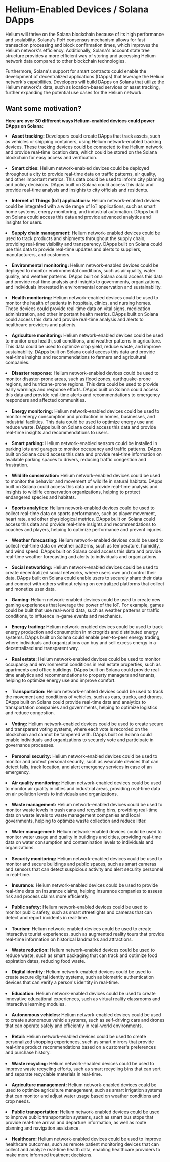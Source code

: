 # Helium-Enabled Devices / Solana DApps

Helium will thrive on the Solana blockchain because of its high performance and scalability. Solana's PoH consensus mechanism allows for fast transaction processing and block confirmation times, which improves the Helium network's efficiency. Additionally, Solana's account state tree structure provides a more efficient way of storing and accessing Helium network data compared to other blockchain technologies.

Furthermore, Solana's support for smart contracts could enable the development of decentralized applications (DApps) that leverage the Helium network's capabilities. Developers will build DApps on Solana that utilize the Helium network's data, such as location-based services or asset tracking, further expanding the potential use cases for the Helium network.

## Want some motivation? 

<b>Here are over 30 different ways Helium-enabled devices could power DApps on Solana:</b>

<li><b>Asset tracking:</b> Developers could create DApps that track assets, such as vehicles or shipping containers, using Helium network-enabled tracking devices. These tracking devices could be connected to the Helium network and provide real-time location data, which could be stored on the Solana blockchain for easy access and verification.</li><br>

<li><b>Smart cities:</b> Helium network-enabled devices could be deployed throughout a city to provide real-time data on traffic patterns, air quality, and other important metrics. This data could be used to inform city planning and policy decisions. DApps built on Solana could access this data and provide real-time analysis and insights to city officials and residents.</li><br>

<li><b>Internet of Things (IoT) applications:</b> Helium network-enabled devices could be integrated with a wide range of IoT applications, such as smart home systems, energy monitoring, and industrial automation. DApps built on Solana could access this data and provide advanced analytics and insights for users.</li><br>

<li><b>Supply chain management:</b> Helium network-enabled devices could be used to track products and shipments throughout the supply chain, providing real-time visibility and transparency. DApps built on Solana could use this data to provide real-time updates and alerts to suppliers, manufacturers, and customers.</li><br>

<li><b>Environmental monitoring:</b> Helium network-enabled devices could be deployed to monitor environmental conditions, such as air quality, water quality, and weather patterns. DApps built on Solana could access this data and provide real-time analysis and insights to governments, organizations, and individuals interested in environmental conservation and sustainability.</li><br>

<li><b>Health monitoring:</b> Helium network-enabled devices could be used to monitor the health of patients in hospitals, clinics, and nursing homes. These devices could provide real-time data on vital signs, medication administration, and other important health metrics. DApps built on Solana could access this data and provide real-time analysis and alerts to healthcare providers and patients.</li><br>

<li><b>Agriculture monitoring:</b> Helium network-enabled devices could be used to monitor crop health, soil conditions, and weather patterns in agriculture. This data could be used to optimize crop yield, reduce waste, and improve sustainability. DApps built on Solana could access this data and provide real-time insights and recommendations to farmers and agricultural companies.</li><br>

<li><b>Disaster response:</b> Helium network-enabled devices could be used to monitor disaster-prone areas, such as flood zones, earthquake-prone regions, and hurricane-prone regions. This data could be used to provide early warnings and response efforts. DApps built on Solana could access this data and provide real-time alerts and recommendations to emergency responders and affected communities.</li><br>

<li><b>Energy monitoring:</b> Helium network-enabled devices could be used to monitor energy consumption and production in homes, businesses, and industrial facilities. This data could be used to optimize energy use and reduce waste. DApps built on Solana could access this data and provide real-time insights and recommendations to users.</li><br>

<li><b>Smart parking:</b> Helium network-enabled sensors could be installed in parking lots and garages to monitor occupancy and traffic patterns. DApps built on Solana could access this data and provide real-time information on available parking spaces to drivers, reducing traffic congestion and frustration.</li><br>

<li><b>Wildlife conservation:</b> Helium network-enabled devices could be used to monitor the behavior and movement of wildlife in natural habitats. DApps built on Solana could access this data and provide real-time analysis and insights to wildlife conservation organizations, helping to protect endangered species and habitats.</li><br>

<li><b>Sports analytics:</b> Helium network-enabled devices could be used to collect real-time data on sports performance, such as player movement, heart rate, and other physiological metrics. DApps built on Solana could access this data and provide real-time insights and recommendations to coaches and players, helping to optimize performance and prevent injuries.</li><br>

<li><b>Weather forecasting:</b> Helium network-enabled devices could be used to collect real-time data on weather patterns, such as temperature, humidity, and wind speed. DApps built on Solana could access this data and provide real-time weather forecasting and alerts to individuals and organizations.</li><br>

<li><b>Social networking:</b> Helium network-enabled devices could be used to create decentralized social networks, where users own and control their data. DApps built on Solana could enable users to securely share their data and connect with others without relying on centralized platforms that collect and monetize user data.</li><br>

<li><b>Gaming:</b> Helium network-enabled devices could be used to create new gaming experiences that leverage the power of the IoT. For example, games could be built that use real-world data, such as weather patterns or traffic conditions, to influence in-game events and mechanics.</li><br>

<li><b>Energy trading:</b> Helium network-enabled devices could be used to track energy production and consumption in microgrids and distributed energy systems. DApps built on Solana could enable peer-to-peer energy trading, where individuals and organizations can buy and sell excess energy in a decentralized and transparent way.</li><br>

<li><b>Real estate:</b> Helium network-enabled devices could be used to monitor occupancy and environmental conditions in real estate properties, such as apartments and office buildings. DApps built on Solana could provide real-time analytics and recommendations to property managers and tenants, helping to optimize energy use and improve comfort.</li><br>

<li><b>Transportation:</b> Helium network-enabled devices could be used to track the movement and conditions of vehicles, such as cars, trucks, and drones. DApps built on Solana could provide real-time data and analytics to transportation companies and governments, helping to optimize logistics and reduce congestion.</li><br>

<li><b>Voting:</b> Helium network-enabled devices could be used to create secure and transparent voting systems, where each vote is recorded on the blockchain and cannot be tampered with. DApps built on Solana could enable individuals and organizations to securely vote and participate in governance processes.</li><br>

<li><b>Personal security:</b> Helium network-enabled devices could be used to monitor and protect personal security, such as wearable devices that can detect falls, track location, and alert emergency services in case of an emergency.</li><br>

<li><b>Air quality monitoring:</b> Helium network-enabled devices could be used to monitor air quality in cities and industrial areas, providing real-time data on air pollution levels to individuals and organizations.</li><br>

<li><b>Waste management:</b> Helium network-enabled devices could be used to monitor waste levels in trash cans and recycling bins, providing real-time data on waste levels to waste management companies and local governments, helping to optimize waste collection and reduce litter.</li><br>

<li><b>Water management:</b> Helium network-enabled devices could be used to monitor water usage and quality in buildings and cities, providing real-time data on water consumption and contamination levels to individuals and organizations.</li><br>

<li><b>Security monitoring:</b> Helium network-enabled devices could be used to monitor and secure buildings and public spaces, such as smart cameras and sensors that can detect suspicious activity and alert security personnel in real-time.</li><br>

<li><b>Insurance:</b> Helium network-enabled devices could be used to provide real-time data on insurance claims, helping insurance companies to assess risk and process claims more efficiently.</li><br>

<li><b>Public safety:</b> Helium network-enabled devices could be used to monitor public safety, such as smart streetlights and cameras that can detect and report incidents in real-time.</li><br>

<li><b>Tourism:</b> Helium network-enabled devices could be used to create interactive tourist experiences, such as augmented reality tours that provide real-time information on historical landmarks and attractions.</li><br>

<li><b>Waste reduction:</b> Helium network-enabled devices could be used to reduce waste, such as smart packaging that can track and optimize food expiration dates, reducing food waste.</li><br>

<li><b>Digital identity:</b> Helium network-enabled devices could be used to create secure digital identity systems, such as biometric authentication devices that can verify a person's identity in real-time.</li><br>

<li><b>Education:</b> Helium network-enabled devices could be used to create innovative educational experiences, such as virtual reality classrooms and interactive learning modules.</li><br>

<li><b>Autonomous vehicles:</b> Helium network-enabled devices could be used to create autonomous vehicle systems, such as self-driving cars and drones that can operate safely and efficiently in real-world environments.</li><br>

<li><b>Retail:</b> Helium network-enabled devices could be used to create personalized shopping experiences, such as smart mirrors that provide real-time product recommendations based on a customer's preferences and purchase history.</li><br>

<li><b>Waste recycling:</b>  Helium network-enabled devices could be used to improve waste recycling efforts, such as smart recycling bins that can sort and separate recyclable materials in real-time.</li><br>

<li><b>Agriculture management:</b>  Helium network-enabled devices could be used to optimize agriculture management, such as smart irrigation systems that can monitor and adjust water usage based on weather conditions and crop needs.</li><br>

<li><b>Public transportation:</b>  Helium network-enabled devices could be used to improve public transportation systems, such as smart bus stops that provide real-time arrival and departure information, as well as route planning and navigation assistance.</li><br>

<li><b>Healthcare:</b>  Helium network-enabled devices could be used to improve healthcare outcomes, such as remote patient monitoring devices that can collect and analyze real-time health data, enabling healthcare providers to make more informed treatment decisions.</li><br>
